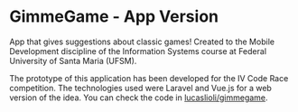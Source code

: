 # GimmeGame - App Version
App that gives suggestions about classic games! Created to the Mobile Development discipline of the Information Systems course at Federal University of Santa Maria (UFSM).

The prototype of this application has been developed for the IV Code Race competition. The technologies used were Laravel and Vue.js for a web version of the idea. You can check the code in [lucaslioli/gimmegame](https://github.com/lucaslioli/gimmegame).
